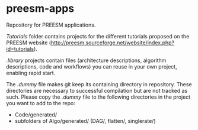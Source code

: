 preesm-apps
===========

Repository for PREESM applications.

*Tutorials* folder contains projects for the different tutorials proposed on the PREESM website (http://preesm.sourceforge.net/website/index.php?id=tutorials).

*.library* projects contain files (architecture descriptions, algorithm descriptions, code and workflows) you can reuse in your own project, enabling rapid start.

The *.dummy* file makes git keep its containing directory in repository. These directories are
necessary to successful compilation but are not tracked as such. Please copy the *.dummy* file to the following directories in the project you want to add to the repo:
- Code/generated/
- subfolders of Algo/generated/ (DAG/, flatten/, singlerate/)

